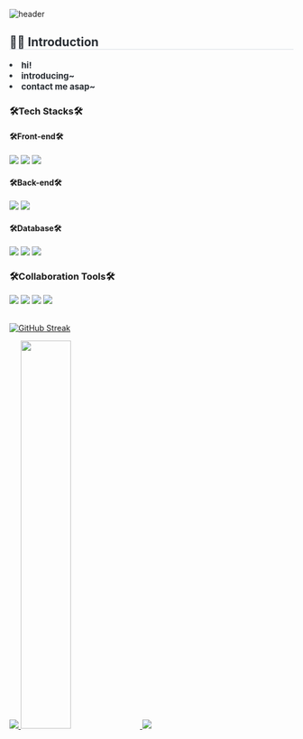 ![header](https://capsule-render.vercel.app/api?type=waving&color=gradient&height=120&animation=fadeIn&section=footer&text=🚗🚘🚛&fontAlign=70)

<div align="left">


<div style="text-align: left;"> 
    <h2 style="border-bottom: 1px solid #d8dee4; color: #282d33;"> 👋🏻 Introduction  </h2>  
    <div style="font-weight: 700; font-size: 15px; text-align: left; color: #282d33;"> <li> hi!</li><li>introducing~</li><li>contact me asap~</div> 
    </div>


<h3>🛠️Tech Stacks🛠️</h3>

<h4>🛠️Front-end🛠️</h4>

<!-- Javascript -->
<img src="https://img.shields.io/badge/JavaScript-F7DF1E?style=for-the-badge&logo=JavaScript&logoColor=white">
<!-- React -->
<img src="https://img.shields.io/badge/React-20232A?style=for-the-badge&logo=react&logoColor=61DAFB">
<!-- Next -->
<img src="https://img.shields.io/badge/Next.js-000000?style=for-the-badge&logo=next.js&logoColor=white">

</br>

<h4>🛠️Back-end🛠️</h4>

<!-- Spring Boot -->
<img src="https://img.shields.io/badge/Spring--Boot-6DB33F?style=for-the-badge&logo=Spring--Boot&logoColor=white">
<!-- Elasticsearch -->
<img src="https://img.shields.io/badge/Elastic_Search-005571?style=for-the-badge&logo=elasticsearch&logoColor=white">
</br>

<h4>🛠️Database🛠️</h4>

<!-- Oracle -->
<img src="https://img.shields.io/badge/Oracle-F80000?style=for-the-badge&logo=oracle&logoColor=black">
<!-- MySQL -->
<img src="https://img.shields.io/badge/MySQL-005C84?style=for-the-badge&logo=mysql&logoColor=white">
<!-- MongoDB -->
<img src="https://img.shields.io/badge/MongoDB-47A248?style=for-the-badge&logo=mongodb&logoColor=white">
</br>


<h3>🛠️Collaboration Tools🛠️</h3>
<!-- Github -->
<img src="https://img.shields.io/badge/GitHub-100000?style=for-the-badge&logo=github&logoColor=white">
<!-- Figma -->
<img src="https://img.shields.io/badge/Figma-F24E1E?style=for-the-badge&logo=figma&logoColor=white">
<!-- Notion -->
<img src="https://img.shields.io/badge/Notion-000000?style=for-the-badge&logo=notion&logoColor=white">
<!-- Slack -->
<img src="https://img.shields.io/badge/Slack-000000?style=for-the-badge&logo=slack&logoColor=white">

</br>
</br>

[![GitHub Streak](https://streak-stats.demolab.com?user=VerifiedIdiot)](https://git.io/streak-stats)

  
<a href="s">
  <img src="https://github-readme-stats.vercel.app/api/top-langs/?username=VerifiedIdiot&exclude_repo=dkssud8150.github.io&layout=compact&theme=white" />
</a>
<a href="s">
  <img src="https://github-readme-stats.vercel.app/api?username=VerifiedIdiot&theme=white&show_icons=true" width="42%" />
</a>

<img src="https://capsule-render.vercel.app/api?type=waving&height=150&color=gradient&customColorList=2&fontAlign=50&textBg=false&section=footer&fontSize=61&fontAlignY=42"/>

</div>
